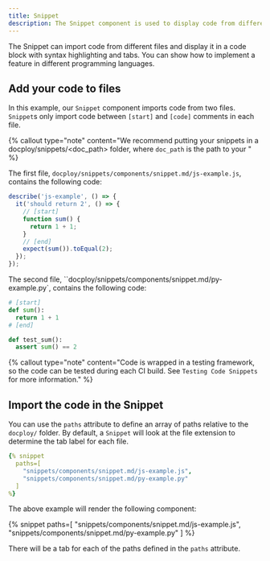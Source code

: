 ```yaml
---
title: Snippet
description: The Snippet component is used to display code from different files
---
```


The Snippet can import code from different files and display it in a code block with syntax highlighting and tabs.
You can show how to implement a feature in different programming languages.

## Add your code to files

In this example, our `Snippet` component imports code from two files.
`Snippet`s only import code between `[start]` and `[code]` comments in each file.

{% callout
  type="note"
  content="We recommend putting your snippets in a docploy/snippets/<doc_path> folder, where `doc_path` is the path to your "
%}

The first file, `docploy/snippets/components/snippet.md/js-example.js`, contains the following code:

```js
describe('js-example', () => {
  it('should return 2', () => {
    // [start]
    function sum() {
      return 1 + 1;
    }
    // [end]
    expect(sum()).toEqual(2);
  });
});
```

The second file, ``docploy/snippets/components/snippet.md/py-example.py`, contains the following code:

```python
# [start]
def sum():
  return 1 + 1
# [end]

def test_sum():
  assert sum() == 2
```

{% callout
  type="note"
  content="Code is wrapped in a testing framework, so the code can be tested during each CI build. See `Testing Code Snippets` for more information."
%}

## Import the code in the Snippet

You can use the `paths` attribute to define an array of paths relative to the `docploy/` folder.
By default, a `Snippet` will look at the file extension to determine the tab label for each file.

```yaml
{% snippet
  paths=[
    "snippets/components/snippet.md/js-example.js",
    "snippets/components/snippet.md/py-example.py"
  ]
%}
```

The above example will render the following component:

{% snippet
  paths=[
    "snippets/components/snippet.md/js-example.js",
    "snippets/components/snippet.md/py-example.py"
  ]
%}

There will be a tab for each of the paths defined in the `paths` attribute.
